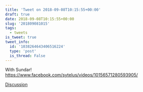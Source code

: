 ```yaml
---
title: 'Tweet on 2018-09-08T10:15:55+00:00'
draft: true
date: 2018-09-08T10:15:55+00:00
slug: '201809081015'
tags:
  - tweets
is_tweet: true
tweet_info:
  id: '1038264643406516224'
  type: 'post'
  is_thread: False
---
```




With Sundar! <https://www.facebook.com/sytelus/videos/10156571280593905/>

[Discussion](https://x.com/sytelus/status/1038264643406516224)
